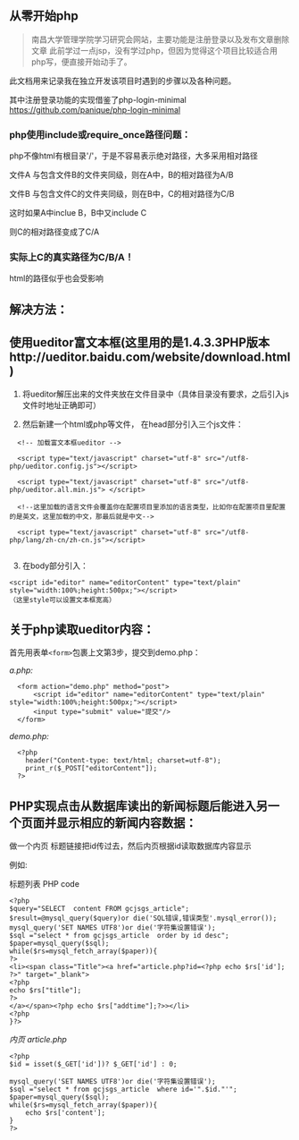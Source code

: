 ## 从零开始php

>南昌大学管理学院学习研究会网站，主要功能是注册登录以及发布文章删除文章
此前学过一点jsp，没有学过php，但因为觉得这个项目比较适合用php写，便直接开始动手了。

此文档用来记录我在独立开发该项目时遇到的步骤以及各种问题。

其中注册登录功能的实现借鉴了php-login-minimal
https://github.com/panique/php-login-minimal

### php使用include或require_once路径问题：
php不像html有根目录'/'，于是不容易表示绝对路径，大多采用相对路径

文件A 与包含文件B的文件夹同级，则在A中，B的相对路径为A/B

文件B 与包含文件C的文件夹同级，则在B中，C的相对路径为C/B

这时如果A中inclue B，B中又include C

则C的相对路径变成了C/A
### 实际上C的真实路径为C/B/A！

html的路径似乎也会受影响

## 解决方法：






## 使用ueditor富文本框(这里用的是1.4.3.3PHP版本http://ueditor.baidu.com/website/download.html)
1. 将ueditor解压出来的文件夹放在文件目录中（具体目录没有要求，之后引入js文件时地址正确即可）

2. 然后新建一个html或php等文件，
在head部分引入三个js文件：

```
  <!-- 加载富文本框ueditor -->

  <script type="text/javascript" charset="utf-8" src="/utf8-php/ueditor.config.js"></script>
  
  <script type="text/javascript" charset="utf-8" src="/utf8-php/ueditor.all.min.js"> </script>
  
  <!--这里加载的语言文件会覆盖你在配置项目里添加的语言类型，比如你在配置项目里配置的是英文，这里加载的中文，那最后就是中文-->
  
  <script type="text/javascript" charset="utf-8" src="/utf8-php/lang/zh-cn/zh-cn.js"></script>
  
```

3. 在body部分引入：

```
<script id="editor" name="editorContent" type="text/plain" style="width:100%;height:500px;"></script>
（这里style可以设置文本框宽高）
```

## 关于php读取ueditor内容：

首先用表单```<form>```包裹上文第3步，提交到demo.php：

*a.php:*

```
  <form action="demo.php" method="post">
      <script id="editor" name="editorContent" type="text/plain" style="width:100%;height:500px;"></script>
      <input type="submit" value="提交"/>
  </form>
```

*demo.php:*
```
  <?php
    header("Content-type: text/html; charset=utf-8");
    print_r($_POST["editorContent"]);
  ?>
```

## PHP实现点击从数据库读出的新闻标题后能进入另一个页面并显示相应的新闻内容数据：
做一个内页
标题链接把id传过去，然后内页根据id读取数据库内容显示

例如:

标题列表
PHP code
```
<?php
$query="SELECT  content FROM gcjsgs_article";
$result=@mysql_query($query)or die('SQL错误,错误类型'.mysql_error());
mysql_query('SET NAMES UTF8')or die('字符集设置错误');
$sql ="select * from gcjsgs_article  order by id desc";
$paper=mysql_query($sql);
while($rs=mysql_fetch_array($paper)){
?> 
<li><span class="Title"><a href="article.php?id=<?php echo $rs['id']; ?>" target="_blank">
<?php
echo $rs["title"];
?>
</a></span><?php echo $rs["addtime"];?>></li>
<?php
}?>
```


*内页 article.php*
```
<?php
$id = isset($_GET['id'])? $_GET['id'] : 0;
 
mysql_query('SET NAMES UTF8')or die('字符集设置错误');
$sql ="select * from gcjsgs_article  where id='".$id."'";
$paper=mysql_query($sql);
while($rs=mysql_fetch_array($paper)){
    echo $rs['content'];
}
?>
```